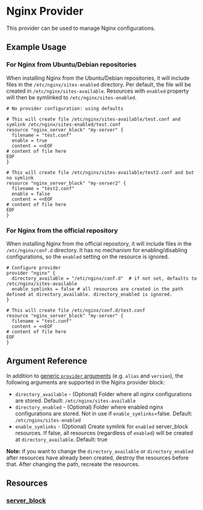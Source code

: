 # Nginx Provider

This provider can be used to manage Nginx configurations.

## Example Usage

### For Nginx from Ubuntu/Debian repositories

When installing Nginx from the Ubuntu/Debian repositories, it will include files in the `/etc/nginx/sites-enabled` directory.
Per default, the file will be created in `/etc/nginx/sites-available`. Resources with `enabled` property will then be symlinked to `/etc/nginx/sites-enabled`.

```hcl
# No provider configuration: using defaults

# This will create file /etc/nginx/sites-available/test.conf and symlink /etc/nginx/sites-enabled/test.conf
resource "nginx_server_block" "my-server" {
  filename = "test.conf"
  enable = true
  content = <<EOF
# content of file here
EOF
}

# This will create file /etc/nginx/sites-available/test2.conf and but no symlink
resource "nginx_server_block" "my-server2" {
  filename = "test2.conf"
  enable = false
  content = <<EOF
# content of file here
EOF
}
```

### For Nginx from the official repository

When installing Nginx from the official repository, it will include files in the `/etc/nginx/conf.d` directory.
It has no mechanism for enabling/disabling configurations, so the `enabled` setting on the resource is ignored.

```hcl
# Configure provider
provider "nginx" {
  directory_available = "/etc/nginx/conf.d"  # if not set, defaults to /etc/nginx/sites-available
  enable_symlinks = false # all resources are created in the path defined at directory_available. directory_enabled is ignored.
}

# This will create file /etc/nginx/conf.d/test.conf
resource "nginx_server_block" "my-server" {
  filename = "test.conf"
  content = <<EOF
# content of file here
EOF
}
```

## Argument Reference

In addition to [generic `provider` arguments](https://www.terraform.io/docs/configuration/providers.html) (e.g. `alias` and `version`), the following arguments are supported in the Nginx provider block:

* `directory_available` - (Optional) Folder where all nginx configurations are stored. Default: `/etc/nginx/sites-available`
* `directory_enabled` - (Optional) Folder where enabled nginx configurations are stored. Not in use if `enable_symlinks`=false. Default: `/etc/nginx/sites-enabled`
* `enable_symlinks` - (Optional) Create symlink for `enabled` server_block resources. If false, all resources (regardless of `enabled`) will be created at `directory_available`. Default: true

**Note:** If you want to change the `directory_available` or `directory_enabled` after resources have already been created,
destroy the resources before that. After changing the path, recreate the resources.

## Resources

### [server_block](./resources/server_block.md)